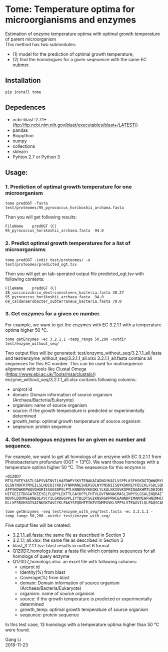 # Tome: Temperature optima for microorgianisms and enzymes
Estimation of enzyme temperature optima with optimal growth temperature of parent microorganism<br/>
This method has two submodules:
* (1) model for the prediction of optimal growth
temperature;
* (2) find the homologues for a given seqeuence with the same EC nubmer.

## Installation
```linux
pip install tome
```

## Depedences
* ncbi-blast-2.7.1+ (ftp://ftp.ncbi.nlm.nih.gov/blast/executables/blast+/LATEST/)
* pandas
* Biopython
* numpy
* collections
* sklearn
* Pyhton 2.7 or Python 3


## Usage:
### 1. Prediction of optimal growth temperature for one microorganism
```linux
tome predOGT -fasta test/proteomes/95_pyrococcus_horikoshii_archaea.fasta
```
Then you will get following results:<br/>
```
FileName	predOGT (C)
95_pyrococcus_horikoshii_archaea.fasta	94.0
```

### 2. Predict optimal growth temperatures for a list of microorganisms
```linux
tome predOGT -indir test/proteomes/ -o test/proteomes/predicted_ogt.tsv
```
Then you will get an tab-sperated output file predicted_ogt.tsv with following
contents:<br/>
```
FileName	predOGT (C)
38_succinivibrio_dextrinosolvens_bacteria.fasta	38.27
95_pyrococcus_horikoshii_archaea.fasta	94.0
69_caldanaerobacter_subterraneus_bacteria.fasta	70.0
```
### 3. Get enzymes for a given ec number.
For example, we want to get the enzymes with EC 3.2.1.1 with a temperature optima
higher 50 °C.
```linux
tome getEnzymes -ec 3.2.1.1 -temp_range 50,200 -outdir test/enzyme_without_seq/
```
Two output files will be generated: test/enzyme_without_seq/3.2.1.1_all.fasta and
test/enzyme_without_seq/3.2.1.1_all.xlsx
3.2.1.1_all.fasta contains all sequences for this EC number. This can be used for
mutisequence alignment with tools like Clustal Omega (https://www.ebi.ac.uk/Tools/msa/clustalo/)
enzyme_without_seq/3.2.1.1_all.xlsx contains following columns:
* uniprot id
* domain: Domain information of source organism (Archaea/Bacteria/Eukaryote)
* organism: name of source organism
* source: if the growth temperature is predicted or experimentally determined
* growth_temp: optimal growth temperature of source organism
* seqeunce: protein sequence

### 4. Get homologous enzymes for an given ec number and sequence.
For example, we want to get all homologs of an enzyme with EC 3.2.1.1
from Photobacterium profundum (OGT = 13°C). We want those homologs with a temperature
optima higher 50 °C. The seqeuence for this enzyme is
```
>Q1Z0D7
MTSLFNTEYASTLSAPSVATNVILHAFDWPYSKVTENAKAIADNGYKAILVSPPLKSFHSKDGTQWWQRYQPQDYRVIDN
QLGNTNDFRTMVEILSLHDIDIYADIVFNHMANESHERSDLNYPNSNIISQYKDKREYFDSIKLFGDLSQPLFSKDDFLS
AFPIKDWKDPWQVQHGRISSGGSDPGLPTLKNNENVVKKQKLYLKALKKIGVKGFRIDAAKHMTLDHIQELCDEDITDGI
HIFGEIITDGGATKEEYELFLQPYLEKTTLGAYDFPLFHTVLDVFNKNASMASLINPYSLGSALENQRAITFAITHDIPN
NDVFLDQVMSEKNEQLAYCYILGRDGGVPLIYTDLDTSGIKNSRGKPRWCEAWNDPIMAKMIHFHNIMHCQPMVIIEQTL
DLLVFSRGHSGIVAINKGKTAVCYKLPAKYSEQDHTEIKEVINMEGVKLSPPSLSTEAGVILQLPAQSCAMLMV
```

```linux
tome getEnzymes -seq test/enzyme_with_seq/test.fasta -ec 3.2.1.1 -temp_range 50,200 -outdir test/enzyme_with_seq/
```
Five output files will be created:
* 3.2.1.1_all.fasta: the same file as described in Section 3
* 3.2.1.1_all.xlsx: the same file as described in Section 3
* blast_3.2.1.1.tsv: blast results in outfmt 6 format
* Q1Z0D7_homologs.fasta: a fasta file which contains seqeunces for all homologs of query enzyme
* Q1Z0D7_homologs.xlsx: an excel file with following columns:
  * uniprot id
  * Identity(%) from blast
  * Coverage(%) from blast
  * domain: Domain information of source organism (Archaea/Bacteria/Eukaryote)
  * organism: name of source organism
  * source: if the growth temperature is predicted or experimentally determined
  * growth_temp: optimal growth temperature of source organism
  * seqeunce: protein sequence

In this test case, 13 homologs with a temperature optima higher than 50 °C were found.

Gang Li<br/>
2018-11-23
